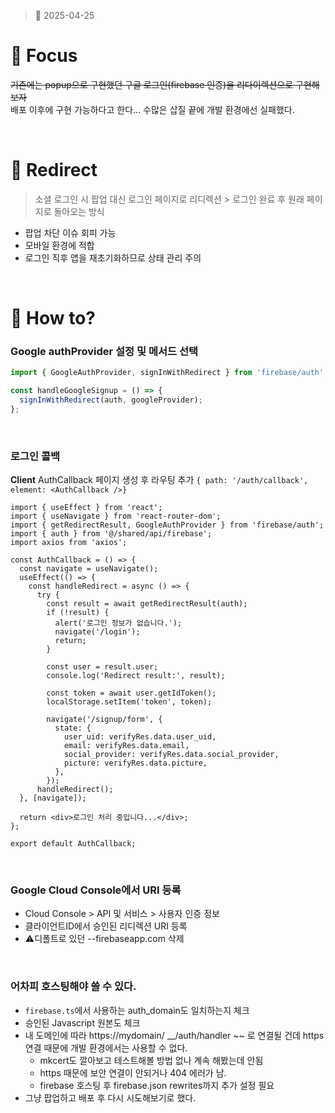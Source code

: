 > 📆 2025-04-25

# 📌 Focus
~~기존에는 popup으로 구현했던 구글 로그인(firebase 인증)을 리다이렉션으로 구현해보자~~
<br />
배포 이후에 구현 가능하다고 한다... 수많은 삽질 끝에 개발 환경에선 실패했다. 

<br />

# 📝 Redirect 
> 소셜 로그인 시 팝업 대신 로그인 페이지로 리디렉션 > 로그인 완료 후 원래 페이지로 돌아오는 방식
- 팝업 차단 이슈 회피 가능
- 모바일 환경에 적합
- 로그인 직후 앱을 재초기화하므로 상태 관리 주의

<br />

# 🎢 How to?

### Google authProvider 설정 및 메서드 선택 
```ts
import { GoogleAuthProvider, signInWithRedirect } from 'firebase/auth';

const handleGoogleSignup = () => {
  signInWithRedirect(auth, googleProvider);
};
```

<br />

### 로그인 콜백
**Client**
AuthCallback 페이지 생성 후 라우팅 추가
```{ path: '/auth/callback', element: <AuthCallback />}```

```tsx
import { useEffect } from 'react';
import { useNavigate } from 'react-router-dom';
import { getRedirectResult, GoogleAuthProvider } from 'firebase/auth';
import { auth } from '@/shared/api/firebase';
import axios from 'axios';

const AuthCallback = () => {
  const navigate = useNavigate();
  useEffect(() => {
    const handleRedirect = async () => {
      try {
        const result = await getRedirectResult(auth);
        if (!result) {
          alert('로그인 정보가 없습니다.');
          navigate('/login');
          return;
        }

        const user = result.user;
        console.log('Redirect result:', result);

        const token = await user.getIdToken();
        localStorage.setItem('token', token);

        navigate('/signup/form', {
          state: {
            user_uid: verifyRes.data.user_uid,
            email: verifyRes.data.email,
            social_provider: verifyRes.data.social_provider,
            picture: verifyRes.data.picture,
          },
        });
      handleRedirect();
  }, [navigate]);

  return <div>로그인 처리 중입니다...</div>;
};

export default AuthCallback;
```

<br />

### Google Cloud Console에서 URI 등록
- Cloud Console > API 및 서비스 > 사용자 인증 정보 
- 클라이언트ID에서 승인된 리디렉션 URI 등록
- ⚠️디폴트로 있던 --firebaseapp.com 삭제

<br />

### 어차피 호스팅해야 쓸 수 있다. 
- `firebase.ts`에서 사용하는 auth_domain도 일치하는지 체크
- 승인된 Javascript 원본도 체크
- 내 도메인에 따라 https://mydomain/ __/auth/handler ~~ 로 연결될 건데 https 연결 때문에 개발 환경에서는 사용할 수 없다.
  - mkcert도 깔아보고 테스트해볼 방법 없나 계속 해봤는데 안됨
  - https 때문에 보안 연결이 안되거나 404 에러가 남.
  - firebase 호스팅 후 firebase.json rewrites까지 추가 설정 필요
- 그냥 팝업하고 배포 후 다시 시도해보기로 했다. 
